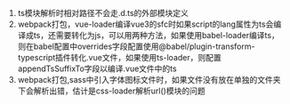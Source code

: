 



1. ts模块解析时相对路径不会走.d.ts的外部模块定义
2. webpack打包，vue-loader编译vue3的sfc时如果script的lang属性为ts会编译成ts，还需要转化为js，可以用两种方法，如果使用babel-loader编译ts，则在babel配置中overrides字段配置使用@babel/plugin-transform-typescript插件转化.vue文件，如果使用ts-loader，则配置appendTsSuffixTo字段以编译.vue文件中的ts
3. webpack打包,sass中引入字体图标文件时，如果文件没有放在单独的文件夹下会解析出错，估计是css-loader解析url()模块的问题









